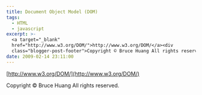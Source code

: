 ```yaml
---
title: Document Object Model (DOM)
tags:
  - HTML
  - javascript
excerpt: >-
  <a target="_blank"
  href="http://www.w3.org/DOM/">http://www.w3.org/DOM/</a><div
  class="blogger-post-footer">Copyright © Bruce Huang All rights reserved.</div>
date: 2009-02-14 23:11:00
---
```


[http://www.w3.org/DOM/](http://www.w3.org/DOM/)

Copyright © Bruce Huang All rights reserved.
<!-- more -->
